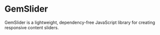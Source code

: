 # GemSlider
GemSlider is a lightweight, dependency-free JavaScript library for creating responsive content sliders.
